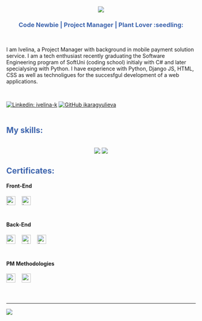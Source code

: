 <h1 align="center">
    <img src="https://readme-typing-svg.herokuapp.com/?font=Righteous&size=35&center=true&vCenter=true&width=500&height=70&duration=4000&lines=HI+THERE,+👋+THIS+IS+IVELINA!;+NICE+TO+MEET+YOU!;" />
</h1>
<h3 align="center" style="color: #3d64ad;">Code Newbie | Project Manager | Plant Lover :seedling:</h3>

<br/>

I am Ivelina, a Project Manager with background in mobile payment solution service. I am a tech enthusiast recently graduating the Software Engineering program of SoftUni (coding school) initialy with C# and later specialysing with Python. I have experience with Python, Django JS, HTML, CSS as well as technoligues for the succesfgul development of a web applications.

 <br/>
 
[![Linkedin: ivelina-k](https://img.shields.io/badge/-ivelina--k-blue?style=flat&logo=linkedin&link=https%3A%2F%2Fwww.linkedin.com%2Fin%2Fivelina-k%2F)](https://www.linkedin.com/in/ivelina-k/)
[![GitHub ikaragyulieva](https://img.shields.io/github/followers/ikaragyulieva?label=follow&style=social)](https://github.com/ikaragyulieva)
<br/>
<br/>
  

<!--
*   🌍  I'm based in Geneva, Switzerland
*   ✉️  You can contact me at [ivelina.karagulieva@gmail.com](mailto:ivelina.karagulieva@gmail.com)
*   🤝  I'm open to collaborating on projects
  -->
<h2 style="color: #3d64ad;">My skills:</h2>
 <br/>
<div align="center">
    <img src="https://skillicons.dev/icons?i=python,javascript,html,css,vscode,nodejs,mysql,github,git,django&theme=light" />
    <img src="https://skillicons.dev/icons?i=pycharm,postgres,docker,cs,figma,postman&theme=light" /><br>
</div>
<!--
<p align="left">
<a href="https://www.python.org/" target="_blank" rel="noreferrer"><img src="https://raw.githubusercontent.com/danielcranney/readme-generator/main/public/icons/skills/python-colored.svg" width="36" height="36" alt="Python" /></a><a href="https://developer.mozilla.org/en-US/docs/Web/JavaScript" target="_blank" rel="noreferrer"><img src="https://raw.githubusercontent.com/danielcranney/readme-generator/main/public/icons/skills/javascript-colored.svg" width="36" height="36" alt="JavaScript" /></a><a href="https://code.visualstudio.com/" target="_blank" rel="noreferrer"><img src="https://raw.githubusercontent.com/danielcranney/readme-generator/main/public/icons/skills/visualstudiocode.svg" width="36" height="36" alt="VS Code" /></a><a href="https://developer.mozilla.org/en-US/docs/Glossary/HTML5" target="_blank" rel="noreferrer"><img src="https://raw.githubusercontent.com/danielcranney/readme-generator/main/public/icons/skills/html5-colored.svg" width="36" height="36" alt="HTML5" /></a><a href="https://www.w3.org/TR/CSS/#css" target="_blank" rel="noreferrer"><img src="https://raw.githubusercontent.com/danielcranney/readme-generator/main/public/icons/skills/css3-colored.svg" width="36" height="36" alt="CSS3" /></a><a href="https://nodejs.org/en/" target="_blank" rel="noreferrer"><img src="https://raw.githubusercontent.com/danielcranney/readme-generator/main/public/icons/skills/nodejs-colored.svg" width="36" height="36" alt="NodeJS" /></a><a href="https://www.postgresql.org/" target="_blank" rel="noreferrer"><img src="https://raw.githubusercontent.com/danielcranney/readme-generator/main/public/icons/skills/postgresql-colored.svg" width="36" height="36" alt="PostgreSQL" /></a><a href="https://www.adobe.com/uk/products/photoshop.html" target="_blank" rel="noreferrer"><img src="https://raw.githubusercontent.com/danielcranney/readme-generator/main/public/icons/skills/photoshop-colored.svg" width="36" height="36" alt="Photoshop" /></a><a href="https://www.figma.com/" target="_blank" rel="noreferrer"><img src="https://raw.githubusercontent.com/danielcranney/readme-generator/main/public/icons/skills/figma-colored.svg" width="36" height="36" alt="Figma" /></a><a href="https://www.djangoproject.com/" target="_blank" rel="noreferrer"><img src="https://raw.githubusercontent.com/danielcranney/readme-generator/main/public/icons/skills/django-colored.svg" width="36" height="36" alt="Django" /></a><a href="https://www.docker.com/" target="_blank" rel="noreferrer"><img src="https://raw.githubusercontent.com/danielcranney/readme-generator/main/public/icons/skills/docker-colored.svg" width="36" height="36" alt="Docker" /></a>
</p>
  -->

<h2 style="color: #3d64ad;">Certificates:</h2>

#### Front-End
<div style="display: flex; flex-wrap: wrap">
  <a href="./certificates/HTML%20%26%20CSS%20-%20January%202024%20-%20Certificate.pdf"><img align="left" alt="basics" height="24px" src="https://img.shields.io/badge/-CSS-black?style=flat&logo=html5&logoColor=white&label=HTML&labelColor=rgb(233%2C98%2C40)&color=blue" style="padding-right:1em; padding-bottom:0.5em;"/></a>
  <a href="./certificates/JS%20Front-End%20-%20February%202024%20-%20Certificate.pdf"><img align="left" alt="basics" height="24px" src="https://img.shields.io/badge/-Front--End-black?style=flat&logo=javascript&logoColor=%23F7DF1E&label=JS&labelColor=black&color=%23F7DF1E" style="padding-right:1em; padding-bottom:0.5em;"/></a>

</div>
<br />

#### Back-End
<div style="display: flex; flex-wrap: wrap">
  <!-- https://img.shields.io/badge/Python-OOP-darkred?logo=Python&labelColor=blue&logoColor=white&style=flat -->
  <a href="./certificates/Python%20OOP%20-%20October%202023%20-%20Certificate.pdf"><img align="left" alt="oop" height="24px" src="https://img.shields.io/badge/-OOP-black?style=flat&logo=python&label=Python%20&labelColor=white" style="padding-right:1em; padding-bottom:0.5em;"/></a>
  <a href="./certificates/Python%20Advanced%20-%20September%202023%20-%20Certificate.pdf"><img align="left" alt="advanced" height="24px" src="https://img.shields.io/badge/-Advanced-black?style=flat&logo=python&label=Python%20&labelColor=white" style="padding-right:1em; padding-bottom:0.5em;"/></a>
  <a href="./certificates/Programming%20Fundamentals%20with%20C%23%20-%20January%202021%20-%20Certificate.pdf"><img align="left" alt="fundamentals" height="24px" src="https://img.shields.io/badge/-Fundamentals-black?style=flat&logo=csharp&logoColor=rgb(100%2C32%2C118)&label=C%23&labelColor=white" style="padding-right:1em; padding-bottom:0.5em;"/></a>
  
</div>
<br />

#### PM Methodologies
<div style="display: flex; flex-wrap: wrap">
  <a href="./certificates/Agile%20Essentials%20with%20Scrum%20-%20October%202023%20-%20Certificate.pdf"><img align="left" alt="mysql" height="24px" src="https://img.shields.io/badge/-Essentials-black?style=flat&label=Agile&labelColor=rgb(0%2C31%2C93)" style="padding-right:1em; padding-bottom:0.5em;"/></a>
  <a href="./certificates/Agile%20Advanced%20with%20Scrum%20-%20December%202023%20-%20Certificate.pdf"><img align="left" alt="mysql" height="24px" src="https://img.shields.io/badge/-Advanced-black?style=flat&label=Scrum&labelColor=rgb(37%2C194%2C160)" style="padding-right:1em; padding-bottom:0.5em;"/></a>

</div>
<br />
<br />
<hr />


![](./profile-3d-contrib/profile-green-animate.svg)
